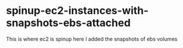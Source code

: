 # spinup-ec2-instances-with-snapshots-ebs-attached

This is where ec2 is spinup
here I added the snapshots of ebs volumes
